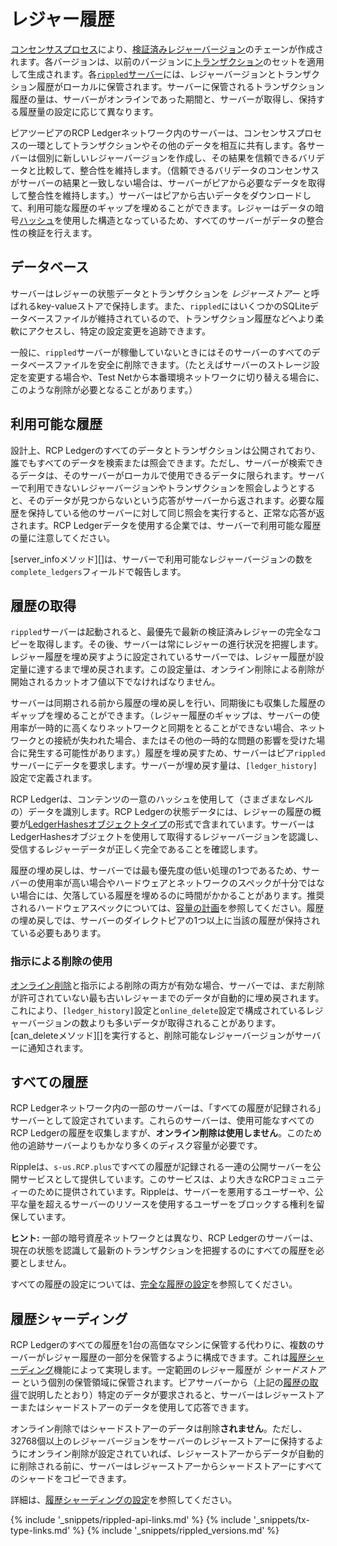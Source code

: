 # レジャー履歴

[コンセンサスプロセス](intro-to-consensus.html)により、[検証済みレジャーバージョン](ledgers.html)のチェーンが作成されます。各バージョンは、以前のバージョンに[トランザクション](transaction-basics.html)のセットを適用して生成されます。各[`rippled`サーバー](the-rippled-server.html)には、レジャーバージョンとトランザクション履歴がローカルに保管されます。サーバーに保管されるトランザクション履歴の量は、サーバーがオンラインであった期間と、サーバーが取得し、保持する履歴量の設定に応じて異なります。

ピアツーピアのRCP Ledgerネットワーク内のサーバーは、コンセンサスプロセスの一環としてトランザクションやその他のデータを相互に共有します。各サーバーは個別に新しいレジャーバージョンを作成し、その結果を信頼できるバリデータと比較して、整合性を維持します。（信頼できるバリデータのコンセンサスがサーバーの結果と一致しない場合は、サーバーがピアから必要なデータを取得して整合性を維持します。）サーバーはピアから古いデータをダウンロードして、利用可能な履歴のギャップを埋めることができます。レジャーはデータの暗号[ハッシュ](basic-data-types.html#ハッシュ)を使用した構造となっているため、すべてのサーバーがデータの整合性の検証を行えます。

## データベース

サーバーはレジャーの状態データとトランザクションを _レジャーストアー_ と呼ばれるkey-valueストアで保持します。また、`rippled`にはいくつかのSQLiteデータベースファイルが維持されているので、トランザクション履歴などへより柔軟にアクセスし、特定の設定変更を追跡できます。

一般に、`rippled`サーバーが稼働していないときにはそのサーバーのすべてのデータベースファイルを安全に削除できます。（たとえばサーバーのストレージ設定を変更する場合や、Test Netから本番環境ネットワークに切り替える場合に、このような削除が必要となることがあります。）

## 利用可能な履歴

設計上、RCP Ledgerのすべてのデータとトランザクションは公開されており、誰でもすべてのデータを検索または照会できます。ただし、サーバーが検索できるデータは、そのサーバーがローカルで使用できるデータに限られます。サーバーで利用できないレジャーバージョンやトランザクションを照会しようとすると、そのデータが見つからないという応答がサーバーから返されます。必要な履歴を保持している他のサーバーに対して同じ照会を実行すると、正常な応答が返されます。RCP Ledgerデータを使用する企業では、サーバーで利用可能な履歴の量に注意してください。

[server_infoメソッド][]は、サーバーで利用可能なレジャーバージョンの数を`complete_ledgers`フィールドで報告します。

## 履歴の取得

`rippled`サーバーは起動されると、最優先で最新の検証済みレジャーの完全なコピーを取得します。その後、サーバーは常にレジャーの進行状況を把握します。レジャー履歴を埋め戻すように設定されているサーバーでは、レジャー履歴が設定量に達するまで埋め戻されます。この設定量は、オンライン削除による削除が開始されるカットオフ値以下でなければなりません。

サーバーは同期される前から履歴の埋め戻しを行い、同期後にも収集した履歴のギャップを埋めることができます。（レジャー履歴のギャップは、サーバーの使用率が一時的に高くなりネットワークと同期をとることができない場合、ネットワークとの接続が失われた場合、またはその他の一時的な問題の影響を受けた場合に発生する可能性があります。）履歴を埋め戻すため、サーバーはピア`rippled`サーバーにデータを要求します。サーバーが埋め戻す量は、`[ledger_history]`設定で定義されます。

RCP Ledgerは、コンテンツの一意のハッシュを使用して（さまざまなレベルの）データを識別します。RCP Ledgerの状態データには、レジャーの履歴の概要が[LedgerHashesオブジェクトタイプ](ledgerhashes.html)の形式で含まれています。サーバーはLedgerHashesオブジェクトを使用して取得するレジャーバージョンを認識し、受信するレジャーデータが正しく完全であることを確認します。

履歴の埋め戻しは、サーバーでは最も優先度の低い処理の1つであるため、サーバーの使用率が高い場合やハードウェアとネットワークのスペックが十分ではない場合には、欠落している履歴を埋めるのに時間がかかることがあります。推奨されるハードウェアスペックについては、[容量の計画](capacity-planning.html)を参照してください。履歴の埋め戻しでは、サーバーのダイレクトピアの1つ以上に当該の履歴が保持されている必要もあります。 <!--{# TODO: link some info for managing your peer connections when that exists #}-->

### 指示による削除の使用

[オンライン削除](online-deletion.html)と指示による削除の両方が有効な場合、サーバーでは、まだ削除が許可されていない最も古いレジャーまでのデータが自動的に埋め戻されます。これにより、`[ledger_history]`設定と`online_delete`設定で構成されているレジャーバージョンの数よりも多いデータが取得されることがあります。[can_deleteメソッド][]を実行すると、削除可能なレジャーバージョンがサーバーに通知されます。


## すべての履歴

RCP Ledgerネットワーク内の一部のサーバーは、「すべての履歴が記録される」サーバーとして設定されています。これらのサーバーは、使用可能なすべてのRCP Ledgerの履歴を収集しますが、**オンライン削除は使用しません**。このため他の追跡サーバーよりもかなり多くのディスク容量が必要です。

Rippleは、`s-us.RCP.plus`ですべての履歴が記録される一連の公開サーバーを公開サービスとして提供しています。このサービスは、より大きなRCPコミュニティーのために提供されています。Rippleは、サーバーを悪用するユーザーや、公平な量を超えるサーバーのリソースを使用するユーザーをブロックする権利を留保しています。

**ヒント:** 一部の暗号資産ネットワークとは異なり、RCP Ledgerのサーバーは、現在の状態を認識して最新のトランザクションを把握するのにすべての履歴を必要としません。

すべての履歴の設定については、[完全な履歴の設定](configure-full-history.html)を参照してください。

## 履歴シャーディング

RCP Ledgerのすべての履歴を1台の高価なマシンに保管する代わりに、複数のサーバーがレジャー履歴の一部分を保管するように構成できます。これは[履歴シャーディング](history-sharding.html)機能によって実現します。一定範囲のレジャー履歴が _シャードストアー_ という個別の保管領域に保管されます。ピアサーバーから（上記の[履歴の取得](#履歴の取得)で説明したとおり）特定のデータが要求されると、サーバーはレジャーストアーまたはシャードストアーのデータを使用して応答できます。

オンライン削除ではシャードストアーのデータは削除**されません**。ただし、32768個以上のレジャーバージョンをサーバーのレジャーストアーに保持するようにオンライン削除が設定されていれば、レジャーストアーからデータが自動的に削除される前に、サーバーはレジャーストアーからシャードストアーにすべてのシャードをコピーできます。

詳細は、[履歴シャーディングの設定](configure-history-sharding.html)を参照してください。


<!--{# common link defs #}-->
{% include '_snippets/rippled-api-links.md' %}
{% include '_snippets/tx-type-links.md' %}
{% include '_snippets/rippled_versions.md' %}
